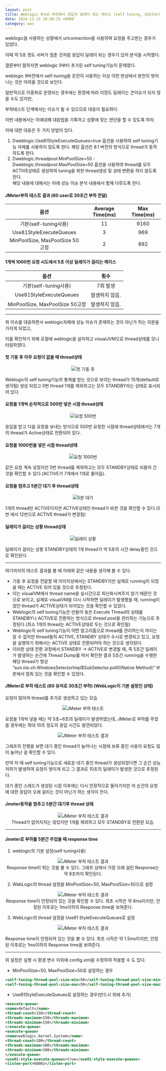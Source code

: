 ```yaml
---
layout: post
title: Weblogic 9이상 버전에서 응답이 딜레이 되는 케이스 (self tuning, 성능이슈)
date: 2024-11-12 19:20:23 +0900`
category: was
---
```


weblogic을 사용하는 상황에서 urlconnection을 사용하여 요청을 주고받는 경우가 있었다.

이때 약 5초 정도 서버가 멈춘 것처럼 응답이 딜레이 되는 경우가 있어 분석을 시작했다.

결론부터 말하자면 weblogic 9부터 추가된 self tuning기능이 문제였다.




weblogic 9버전에서 self-tuning을 온전히 사용하는 이상 이런 현상에서 완전히 벗어나는 것은 어려울 것으로 보인다.

일반적으로 이중화로 운영되는 경우에는 환경에 따라 이정도 딜레이는 큰이슈가 되지 않을 수도 있지만,

부하테스트 단계에서는 이슈가 될 수 있으므로 대응이 필요하다.

이번 내용에서는 이에대해 대응법을 기록하고 상황에 맞는 판단을 할 수 있도록 하자.

이에 대한 대응은 두 가지 방법이 있다.

1. Dweblogic.Use81StyleExecuteQueues=true 옵션을 사용하여 self tuning기능 자체를 사용하지 않도록 한다. 해당 옵션은 8.1 버전의 방식으로 thread가 동작하도록 한다.
1. Dweblogic.threadpool.MinPoolSize=50 -Dweblogic.threadpool.MaxPoolSize=50 옵션을 사용하여 thread를 모두 ACTIVE상태로 생성하여 tuning을 위한 thread생성 및 상태 변환을 하지 않도록 한다.</br>
해당 내용에 대해서는 아래 성능 이슈 분석 내용에서 함께 다루도록 한다. </br>

#### JMeter부하 테스트 결과 (60 user로 30초간 부하 전달)

| 옵션|Average Time(ms)|Max Time(ms)|
|:--:|:--:|:--:|
| 기본(self-tuning사용)             |11|9160|
| Use81StyleExecuteQueues       |3|969|
| MinPoolSize, MaxPoolSize 50고정 |2|892|


#### 1개씩 1000번 요청 시도에서 5초 이상 딜레이가 걸리는 케이스

|옵션|횟수|
|:--:|:--:|
|기본(self-tuning사용)|7회 발생|
|Use81StyleExecuteQueues|발생하지 않음.|
|MinPoolSize, MaxPoolSize 50고정|발생하지 않음.|

---

위 이슈를 대응하면서 weblogic자체에 성능 이슈가 존재하는 것이 아닌가 하는 의문을 가지게 되었고,

이를 확인하기 위해 로컬에 weblogic을 설치하고 visualJVM으로 thread상태를 모니터링하였다.

#### 첫 기동 후 아무 요청이 없을 때 thread상태

<p style="text-align:center">
    <img src="/public/img/weblogic/img1.png" alt="첫 기동 후">
</p>

Weblogic의 self tuning기능의 통제를 받는 것으로 보이는 thread가 15개(default로 생각됨) 생성 되었고 0번 thread 1개를 제외하고는 모두 STANDBY라는 상태로 표시되어 있다.

#### 요청을 1개씩 순차적으로 500번 넣은 시점 thread상태

<p style="text-align:center">
    <img src="/public/img/weblogic/img2.jpg" alt="요청 500번">
</p>

응답을 받고 다음 요청을 보내는 방식으로 500번 요청한 시점에 thread상태에서는 7개의 thread가 Active상태로 전환되어 있다.

#### 요청을 1000번을 넣은 시점 thread상태

<p style="text-align:center">
    <img src="/public/img/weblogic/img3.jpg" alt="요청 1000번">
</p>

같은 요청 계속 넣었지만 5번 thread를 제외하고는 모두 STANDBY상태로 되돌아 간 것을 확인할 수 있다.(ACTIVE가 7개에서 1개로 줄어듬).

#### 요청을 멈추고 5분간 대기 후 thread상태

<p style="text-align:center">
    <img src="/public/img/weblogic/img4.jpg" alt="5분 대기">
</p>

1개의 thread만 ACTIVE이지만 ACTIVE상태인 thread가 바뀐 것을 확인할 수 있다.(5번 에서 12번으로 ACTIVE thread가 변경됨)


#### 딜레이가 걸리는 상황 thread상태

<p style="text-align:center">
    <img src="/public/img/weblogic/img5.jpg" alt="딜레이 상황">
</p>

딜레이가 걸리는 상황
STANDBY상태의 1개 thread가 약 5초의 시간 delay중인 것으로 확인된다.

---

여기까지의 테스트 결과를 볼 때 아래와 같은 내용을 생각해 볼 수 있다.

- 기동 후 요청을 전달할 때 이미지상에서는 STANDBY지만 실제로 running이 되었을 때는 ACTIVE 되어 있을 것으로 추정된다.
- 이는 visualVM에서 thread name을 실시간으로 최신화시켜주지 않기 때문인 것으로 보이고, 실제로 visualVM을 다시 시작하면 딜레이가 발생했을 때, running이었던 thread가 ACTIVE상태가 되어있는 것을 확인할 수 있었다.</br>
- Weblogic의 self tuning기능은 만들어 놓은 Execute Thread의 상태를 STANDBY나 ACTIVE로 전환하는 방식으로 thread pool을 관리하는 기능으로 추정된다.(최소 1개의 thread는 ACTIVE상태로 두는 것으로 확인됨)
- Weblogic의 self tuning기능이 어떤 알고리즘으로 thread를 관리하는지 까지는 알 수 없지만 thread들의 ACTIVE, STANDBY 상태가 수시로 변경되고 있고, 요청을 실행하기 위해서는 ACTIVE 상태로 전환되어야 하는 것으로 생각된다.
- 이러한 상태 전환 과정에서 STANDBY -> ACTIVE로 변경될 때, 즉 5초간 딜레이가 발생하는 순간에  Thread Dump를 떠서 확인한 결과 5초간 running을 수행한 해당 thread가 항상 “sun.nio.ch.WindowsSelectorImpl$SubSelector.poll0(Native Method)” 부분에서 멈춰 있는 것을 확인할 수 있었다.

#### JMeter로 부하 테스트 (60 유저로 30초간 부하) (WebLogic이 기본 설정인 상태)
요청이 많아져 thread를 추가로 생성하고 있는 모습

<p style="text-align:center">
    <img src="/public/img/weblogic/img6.jpg" alt="JMeter 부하 테스트">
</p>

요청을 1개씩 넣을 때는 약 5초~6초의 딜레이가 발생하였는데, JMeter로 부하를 주었을 경우에는 최대 10초 정도의 응답 시간도 발견되었다.

<p style="text-align:center">
    <img src="/public/img/weblogic/img7.png" alt="JMeter 부하 테스트 결과">
</p>

그래프의 진행을 보면 대기 중인 thread가 늘어나는 시점에 보류 중인 사용자 요청도 많이 늘어난 걸 확인할 수 있다.

만약 저 때 self tuning기능으로 새로운 대기 중인 thread가 생성되었다면 그 순간 성능 저하가 발생하여 요청이 쌓이게 되고 그 결과로 10초의 딜레이가 발생한 것으로 추정된다.

대기 중인 스레드가 생성된 시점 이후에는 다시 안정적으로 돌아가지만 저 순간의 요청에 대한 응답이 오래 걸리는 것이 아닌가 하는 생각이 든다.

#### Jmeter동작을 멈추고 5분간 대기후 thread 상태

<p style="text-align:center">
    <img src="/public/img/weblogic/img8.jpg" alt="JMeter 부하 테스트 결과"></br>
      Thread가 없어지지는 않았지만 1개를 제외하고 모두 STANDBY로 전환된 모습.
</p>

---

#### Jmeter로 부하를 5분간 주었을 때 response time

1. weblogic의 기본 설정(self tuning사용)

<p style="text-align:center">
    <img src="/public/img/weblogic/img9.png" alt="JMeter 부하 테스트 결과"></br>
    Response time이 튀는 것을 볼 수 있다. 그래프 상에서 가장 오래 걸린 Response는 약 8초까지 확인된다.
</p>

2. WebLogic의 thread 설정을 MinPoolSize=50, MaxPoolSize=50으로 설정

<p style="text-align:center">
    <img src="/public/img/weblogic/img10.png" alt="JMeter 부하 테스트 결과"></br>
    Response time이 안정되어 있는 것을 확인할 수 있다. 최초 시작은 약 8ms이지만, 안정된 이후로는 1ms이하의 Response time을 보여준다.
</p>

3. WebLogic의 thread 설정을 Use81 StyleExecuteQueues로 설정

<p style="text-align:center">
    <img src="/public/img/weblogic/img11.png" alt="JMeter 부하 테스트 결과"></br>
</p>
Response time이 안정되어 있는 것을 볼 수 있다. 최초 시작은 약 1.5ms이지만, 안정된 이후로는 1ms이하의 Response time을 보여준다.

---

위 설정은 실행 시 환경 변수 이외에 config.xml을 수정하여 적용할 수 도 있다.

- MinPoolSize=50, MaxPoolSize=50로 설정하는 경우

```xml
<self-tuning-thread-pool-size-min>50</self-tuning-thread-pool-size-min>
<self-tuning-thread-pool-size-max>50</self-tuning-thread-pool-size-max>
```


- Use81StyleExecuteQueues로 설정하는 경우(반드시 <listen-port>위에 추가)

```xml
<execute-queue>
<name>default</name>
<thread-count>150</thread-count>
<threads-maximum>150</threads-maximum>
<threads-minimum>150</threads-minimum>
</execute-queue>
<execute-queue>
<name>weblogic.kernel.System</name>
<thread-count>100</thread-count>
<threads-maximum>100</threads-maximum>
<threads-minimum>100</threads-minimum>
</execute-queue>
<use81-style-execute-queues>true</use81-style-execute-queues>
<listen-port>60001</listen-port>
```